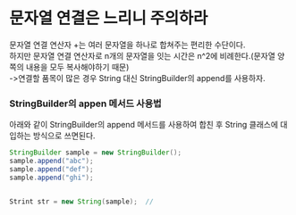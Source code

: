 문자열 연결은 느리니 주의하라
=
문자열 연결 연산자 +는 여러 문자열을 하나로 합쳐주는 편리한 수단이다. \
하지만 문자열 연결 연산자로 n개의 문자열을 잇는 시간은 n^2에 비례한다.(문자열 양쪽의 내용을 모두 복사해야하기 때문)\
->연결할 품목이 많은 경우 String 대신 StringBuilder의 append를 사용하자.
### StringBuilder의 appen 메서드 사용법
아래와 같이 StringBuilder의 append 메서드를 사용하여 합친 후 String 클래스에 대입하는 방식으로 쓰면된다.
```java
StringBuilder sample = new StringBuilder();
sample.append("abc");
sample.append("def");
sample.append("ghi");


Strint str = new String(sample);  //
```
